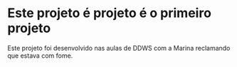 # Este projeto é projeto é o primeiro projeto

Este projeto foi desenvolvido nas aulas de DDWS com a Marina reclamando que estava com fome.